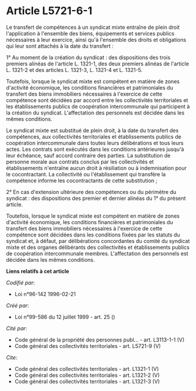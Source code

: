 # Article L5721-6-1

Le transfert de compétences à un syndicat mixte entraîne de plein droit l'application à l'ensemble des biens, équipements et
services publics nécessaires à leur exercice, ainsi qu'à l'ensemble des droits et obligations qui leur sont attachés à la
date du transfert : 

1° Au moment de la création du syndicat : des dispositions des trois premiers alinéas de l'article L. 1321-1, des deux
premiers alinéas de l'article L. 1321-2 et des articles L. 1321-3, L. 1321-4 et L. 1321-5. 

Toutefois, lorsque le syndicat mixte est compétent en matière de zones d'activité économique, les conditions financières et
patrimoniales du transfert des biens immobiliers nécessaires à l'exercice de cette compétence sont décidées par accord entre
les collectivités territoriales et les établissements publics de coopération intercommunale qui participent à la création du
syndicat. L'affectation des personnels est décidée dans les mêmes conditions. 

Le syndicat mixte est substitué de plein droit, à la date du transfert des compétences, aux collectivités territoriales et
établissements publics de coopération intercommunale dans toutes leurs délibérations et tous leurs actes. Les contrats sont
exécutés dans les conditions antérieures jusqu'à leur échéance, sauf accord contraire des parties. La substitution de
personne morale aux contrats conclus par les collectivités et établissements n'entraîne aucun droit à résiliation ou à
indemnisation pour le cocontractant. La collectivité ou l'établissement qui transfère la compétence informe les
cocontractants de cette substitution ; 

2° En cas d'extension ultérieure des compétences ou du périmètre du syndicat : des dispositions des premier et dernier
alinéas du 1° du présent article. 

Toutefois, lorsque le syndicat mixte est compétent en matière de zones d'activité économique, les conditions financières et
patrimoniales du transfert des biens immobiliers nécessaires à l'exercice de cette compétence sont décidées dans les
conditions fixées par les statuts du syndicat et, à défaut, par délibérations concordantes du comité du syndicat mixte et des
organes délibérants des collectivités et établissements publics de coopération intercommunale membres. L'affectation des
personnels est décidée dans les mêmes conditions.

**Liens relatifs à cet article**

_Codifié par_:

  - Loi n°96-142 1996-02-21

_Créé par_:

  - Loi n°99-586 du 12 juillet 1999 - art. 25 ()

_Cité par_:

  - Code général de la propriété des personnes publ... - art. L3113-1-1 (V)
  - Code général des collectivités territoriales - art. L5721-9 (V)

_Cite_:

  - Code général des collectivités territoriales - art. L1321-1 (V)
  - Code général des collectivités territoriales - art. L1321-2 (V)
  - Code général des collectivités territoriales - art. L1321-3 (V)
